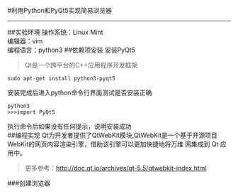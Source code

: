 #利用Python和PyQt5实现简易浏览器
***
##实验环境
操作系统：Linux Mint  
编辑器：vim  
编程语言：python3
##依赖项安装
安装PyQt5
>Qt是一个跨平台的C++应用程序开发框架

    sudo apt-get install python3-pyqt5
安装完成后进入python命令行界面测试是否安装正确  
    
    python3  
    >>>import PyQt5
执行命令后如果没有任何提示，说明安装成功  
##编程实现
Qt为开发者提供了QtWebKit模块,QtWebKit是一个基于开源项目
WebKit的网页内容渲染引擎，借助该引擎可以更加快捷地将万维
网集成到 Qt 应用中。
>更多参考：http://doc.qt.io/archives/qt-5.5/qtwebkit-index.html

###创建浏览器

    